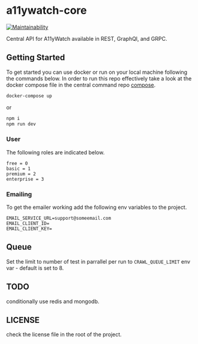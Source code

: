 # a11ywatch-core

[![Maintainability](https://api.codeclimate.com/v1/badges/e4ef08ad87b2fb9a2680/maintainability)](https://codeclimate.com/github/A11yWatch/a11ywatch-core/maintainability)

Central API for A11yWatch available in REST, GraphQl, and GRPC.

## Getting Started

To get started you can use docker or run on your local machine following the commands below. In order to run this repo effectively take a look at the docker compose file in the central command repo [compose](https://github.com/A11yWatch/a11ywatch/blob/main/docker-compose.yml).

```sh
docker-compose up
```

or

```sh
npm i
npm run dev
```

### User

The following roles are indicated below.

```
free = 0
basic = 1
premium = 2
enterprise = 3
```

### Emailing

To get the emailer working add the following env variables to the project.

```
EMAIL_SERVICE_URL=support@someemail.com
EMAIL_CLIENT_ID=
EMAIL_CLIENT_KEY=
```

## Queue

Set the limit to number of test in parrallel per run to `CRAWL_QUEUE_LIMIT` env var - default is set to 8.

## TODO

conditionally use redis and mongodb.

## LICENSE

check the license file in the root of the project.
